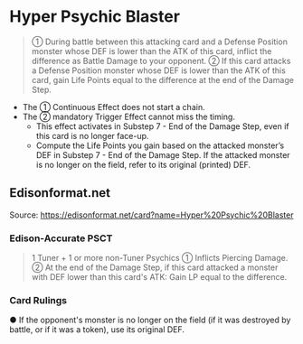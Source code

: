 # Hyper Psychic Blaster

> ① During battle between this attacking card and a Defense Position monster whose DEF is lower than the ATK of this card, inflict the difference as Battle Damage to your opponent. ② If this card attacks a Defense Position monster whose DEF is lower than the ATK of this card, gain Life Points equal to the difference at the end of the Damage Step.

*   The ① Continuous Effect does not start a chain.
*   The ② mandatory Trigger Effect cannot miss the timing.
    *   This effect activates in Substep 7 - End of the Damage Step, even if this card is no longer face-up.
    *   Compute the Life Points you gain based on the attacked monster’s DEF in Substep 7 - End of the Damage Step. If the attacked monster is no longer on the field, refer to its original (printed) DEF.

## Edisonformat.net

Source: https://edisonformat.net/card?name=Hyper%20Psychic%20Blaster

### Edison-Accurate PSCT

> 1 Tuner + 1 or more non-Tuner Psychics
> ① Inflicts Piercing Damage.
> ② At the end of the Damage Step, if this card attacked a monster with DEF lower than this card's ATK:
> Gain LP equal to the difference.

### Card Rulings

● If the opponent's monster is no longer on the field (if it was destroyed by battle, or if it was a token), use its original DEF.
            